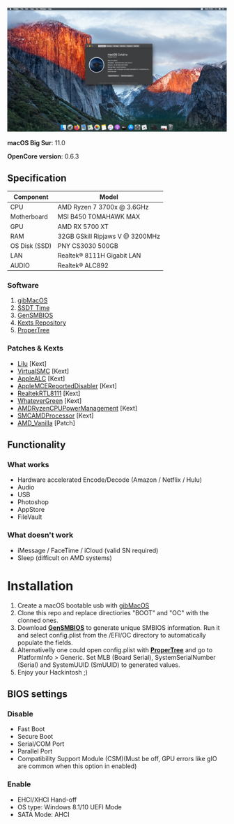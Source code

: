 ![Screenshot](/cover.png?raw=true)

**macOS Big Sur**: 11.0

**OpenCore version**: 0.6.3

## Specification
| **Component** | **Model** |
| ------------- | --------- |
| CPU | AMD Ryzen 7 3700x @ 3.6GHz |
| Motherboard | MSI B450 TOMAHAWK MAX |
| GPU | AMD RX 5700 XT |
| RAM | 32GB GSkill Ripjaws V @ 3200MHz |
| OS Disk (SSD) | PNY CS3030 500GB |
| LAN | Realtek® 8111H Gigabit LAN |
| AUDIO | Realtek® ALC892 |
### Software
1. [gibMacOS](https://github.com/corpnewt/gibMacOS)
2. [SSDT Time](https://github.com/corpnewt/SSDTTime)
3. [GenSMBIOS](https://github.com/corpnewt/GenSMBIOS)
4. [Kexts Repository](https://github.com/acidanthera/bugtracker/) 
5. [ProperTree](https://github.com/corpnewt/ProperTree)

### Patches & Kexts
- [Lilu](https://github.com/acidanthera/VirtualSMC/releases) [Kext]   
- [VirtualSMC](https://github.com/acidanthera/VirtualSMC/releases) [Kext]   
- [AppleALC](https://github.com/acidanthera/AppleALC/releases) [Kext]   
- [AppleMCEReportedDisabler](https://github.com/acidanthera/bugtracker/files/3703498/AppleMCEReporterDisabler.kext.zip) [Kext]   
- [RealtekRTL8111](https://github.com/Mieze/RTL8111_driver_for_OS_X/releases) [Kext]   
- [WhateverGreen](https://github.com/acidanthera/WhateverGreen/releases) [Kext]   
- [AMDRyzenCPUPowerManagement](https://github.com/trulyspinach/SMCAMDProcessor) [Kext]   
- [SMCAMDProcessor](https://github.com/trulyspinach/SMCAMDProcessor) [Kext]   
- [AMD_Vanilla](https://github.com/AMD-OSX/AMD_Vanilla/blob/opencore/17h/patches.plist) [Patch]      

## Functionality
### What works
- Hardware accelerated Encode/Decode (Amazon / Netflix / Hulu)   
- Audio   
- USB   
- Photoshop   
- AppStore   
- FileVault

### What doesn't work
- iMessage / FaceTime / iCloud (valid SN required)
- Sleep (difficult on AMD systems)   

# Installation
  1. Create a macOS bootable usb with [gibMacOS](https://github.com/corpnewt/gibMacOS)
  2. Clone this repo and replace directiories "BOOT" and "OC" with the clonned ones.
  3. Download [**GenSMBIOS**](https://github.com/corpnewt/GenSMBIOS) to generate unique SMBIOS information. Run it and select config.plist from the /EFI/OC directory to automatically populate the fields.
  4. Alternativelly one could open config.plist with [**ProperTree**](https://github.com/corpnewt/ProperTree) and go to PlatformInfo > Generic. Set MLB  (Board Serial), SystemSerialNumber (Serial) and SystemUUID (SmUUID) to generated values.
  5. Enjoy your Hackintosh ;)

## BIOS settings

### Disable
- Fast Boot
- Secure Boot
- Serial/COM Port
- Parallel Port
- Compatibility Support Module (CSM)(Must be off, GPU errors like gIO are common when this option in enabled)

### Enable 
- EHCI/XHCI Hand-off
- OS type: Windows 8.1/10 UEFI Mode
- SATA Mode: AHCI

